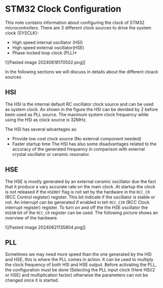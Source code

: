 
# STM32 Clock Configuration
This note contains information about configuring the clock of STM32 microcontrollers.
There are 3 different clock sources to drive the system clock (SYSCLK):
* High speed internal oscillator (HSI)
* High speed external oscillator(HSE) 
* Phase-locked loop clock (PLL)*

![[Pasted image 20240618170502.png]]

In the following sections we will discuss in details about the different cloack sources
## HSI
The HSI is the internal default RC oscillator clock source and can be used as system clock. As shown in the figure the HSI can be devided by 2 before been used as PLL source. The maximum system clock frequency while using the HSI as clock source is 32MHz.

The HSI has several advantages  as:
* Provide low cost clock source (No external component needed)
* Faster startup time
The HSI has also some disadvantages related to the accuracy of the generated frequency in comparison with external crystal oscillator or ceramic resonator.
## HSE
The HSE is mostly generated by an external ceramic oscillator due the fact that it produce a vary accurate rate on the main clock. At startup the clock is not  released if the `HSERDY` flag is not set by the hardware in the `RCC_CR` (RCC Control register) register. This bit indicate if the oscillator is stable or not. An interrupt can be generated if enabled in teh `RCC_CIR` (RCC Clock interrupt register) register. To turn on and off the the HSE oscillator the `HSEON` bit of the `RCC_CR` register can be used. The following picture shows an overview of the hardware.

![[Pasted image 20240621135804.png]]

## PLL

Sometimes we may need more speed than the one generated by the HSI and HSE, this is where the PLL comes in action. It can be used to multiply  the clock frequency of both HSI and HSE output. Before activating the PLL, the configuration must be done (Selecting the PLL input clock (Here HSI/2 or HSE) and multiplication factor) otherwise the parameters can not be changed once it is started.
 